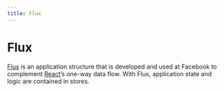 ```yaml
---
title: Flux
---
```


# Flux

[Flux](https://facebook.github.io/flux/) is an application structure that is developed and used at Facebook to complement [React](/_glossary/REACT.md)’s one-way data flow. With Flux, application state and logic are contained in stores.
